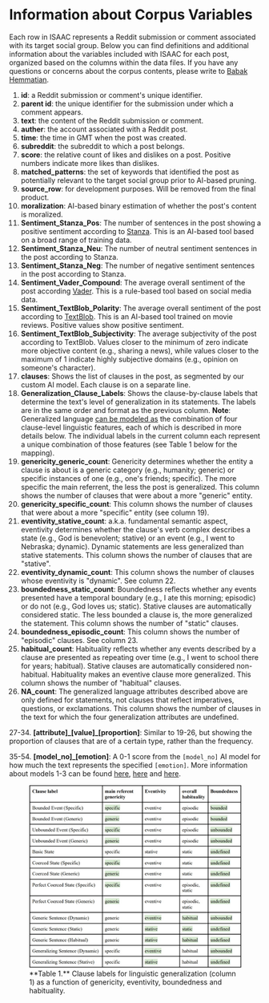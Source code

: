# Information about Corpus Variables 

Each row in ISAAC represents a Reddit submission or comment associated with its target social group. Below you can find definitions and additional information about the variables included with ISAAC for each post, organized based on the columns within the data files. If you have any questions or concerns about the corpus contents, please write to [Babak Hemmatian](mailto:bhemmatian2@unl.edu).

1. **id**: a Reddit submission or comment's unique identifier. 
2. **parent id**: the unique identifier for the submission under which a comment appears.
3. **text**: the content of the Reddit submission or comment.
4. **auther**: the account associated with a Reddit post.
5. **time**: the time in GMT when the post was created.
6. **subreddit**: the subreddit to which a post belongs.
7. **score**: the relative count of likes and dislikes on a post. Positive numbers indicate more likes than dislikes.
8. **matched_patterns**: the set of keywords that identified the post as potentially relevant to the target social group prior to AI-based pruning.
9. **source_row**: for development purposes. Will be removed from the final product.
10. **moralization**: AI-based binary estimation of whether the post's content is moralized.
11. **Sentiment_Stanza_Pos**: The number of sentences in the post showing a positive sentiment according to [Stanza](https://github.com/stanfordnlp/stanza). This is an AI-based tool based on a broad range of training data.
12. **Sentiment_Stanza_Neu**: The number of neutral sentiment sentences in the post according to Stanza.
13. **Sentiment_Stanza_Neg**: The number of negative sentiment sentences in the post according to Stanza.
14. **Sentiment_Vader_Compound**: The average overall sentiment of the post according [Vader](https://github.com/cjhutto/vaderSentiment). This is a rule-based tool based on social media data.
15. **Sentiment_TextBlob_Polarity**: The average overall sentiment of the post according to [TextBlob](). This is an AI-based tool trained on movie reviews. Positive values show positive sentiment.
16. **Sentiment_TextBlob_Subjectivity**: The average subjectivity of the post according to TextBlob. Values closer to the minimum of zero indicate more objective content (e.g., sharing a news), while values closer to the maximum of 1 indicate highly subjective domains (e.g., opinion on someone's character).
17. **clauses**: Shows the list of clauses in the post, as segmented by our custom AI model. Each clause is on a separate line.
18. **Generalization_Clause_Labels**: Shows the clause-by-clause labels that determine the text's level of generalization in its statements. The labels are in the same order and format as the previous column.
**Note**: Generalized language [can be modeled as](https://www.researchgate.net/publication/356109604_Taking_the_High_Road_A_Big_Data_Investigation_of_Natural_Discourse_in_the_Emerging_US_Consensus_about_Marijuana_Legalization) the combination of four clause-level linguistic features, each of which is described in more details below. The individual labels in the current column each represent a unique combination of those features (see Table 1 below for the mapping).
19. **genericity_generic_count**: Genericity determines whether the entity a clause is about is a generic category (e.g., humanity; generic) or specific instances of one (e.g., one's friends; specific). The more specific the main referrent, the less the post is generalized. This column shows the number of clauses that were about a more "generic" entity. 
20. **genericity_specific_count**: This column shows the number of clauses that were about a more "specific" entity (see column 19).
21. **eventivity_stative_count**: a.k.a. fundamental semantic aspect, eventivity determines whether the clause's verb complex describes a state (e.g., God is benevolent; stative) or an event (e.g., I went to Nebraska; dynamic). Dynamic statements are less generalized than stative statements. This column shows the number of clauses that are "stative". 
22. **eventivity_dynamic_count**: This column shows the number of clauses whose eventivity is "dynamic". See column 22.
23. **boundedness_static_count**: Boundedness reflects whether any events presented have a temporal boundary (e.g., I ate this morning; episodic) or do not (e.g., God loves us; static). Stative clauses are automatically considered static. The less bounded a clause is, the more generalized the statement. This column shows the number of "static" clauses.
24. **boundedness_episodic_count**: This column shows the number of "episodic" clauses. See column 23.
25. **habitual_count**: Habituality reflects whether any events described by a clause are presented as repeating over time (e.g., I went to school there for years; habitual). Stative clauses are automatically considered non-habitual. Habituality makes an eventive clause more generalized. This column shows the number of "habitual" clauses.
26. **NA_count**: The generalized language attributes described above are only defined for statements, not clauses that reflect imperatives, questions, or exclamations. This column shows the number of clauses in the text for which the four generalization attributes are undefined.

27-34. **[attribute]\_[value]\_[proportion]**: Similar to 19-26, but showing the proportion of clauses that are of a certain type, rather than the frequency.

35-54. **[model_no]_[emotion]**: A 0-1 score from the ```[model_no]``` AI model for how much the text represents the specified ```[emotion]```. More information about models 1-3 can be found [here](https://huggingface.co/j-hartmann/emotion-english-distilroberta-base), [here](https://huggingface.co/sickboi25/emotion-detector) and [here](https://huggingface.co/tae898/emoberta-base). 


 <figure>
  <img src="Generalization_Labels.jpg"
       alt="Clause-level Generalization labels"
       title="Table 1" />
  <figcaption>
    **Table 1.** Clause labels for linguistic generalization (column 1) as a function of genericity, eventivity, boundedness and habituality.
  </figcaption>
</figure>
